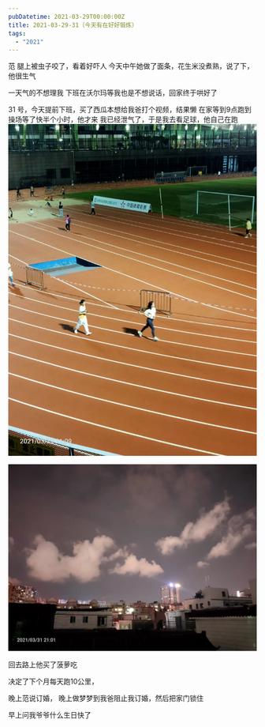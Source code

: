 ```yaml
---
pubDatetime: 2021-03-29T00:00:00Z
title: 2021-03-29-31（今天有在好好锻炼）
tags:
  - "2021"
---
```


范 腿上被虫子咬了，看着好吓人
今天中午她做了面条，花生米没煮熟，说了下，他很生气

一天气的不想理我
下班在沃尔玛等我也是不想说话，回家终于哄好了

31 号，今天提前下班，买了西瓜本想给我爸打个视频，结果懒
在家等到9点跑到操场等了快半个小时，他才来
我已经泄气了，于是我去看足球，他自己在跑
![](../../img/6904315-d6f1b553af25ec68.jpg)

![](../../img/6904315-5c8250ca954ff5f0.jpg)


回去路上他买了菠萝吃

决定了下个月每天跑10公里，

晚上范说订婚， 晚上做梦梦到我爸阻止我订婚，然后把家门锁住

早上问我爷爷什么生日快了

